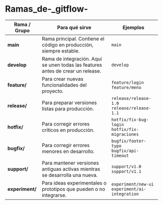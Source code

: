 # Ramas_de-_gitflow-

<table>
  <thead>
    <tr>
      <th><strong>Rama / Grupo</strong></th>
      <th><strong>Para qué sirve</strong></th>
      <th><strong>Ejemplos</strong></th>
    </tr>
  </thead>
  <tbody>
    <tr>
      <td><strong>main</strong></td>
      <td>Rama principal. Contiene el código en producción, siempre estable.</td>
      <td><code>main</code></td>
    </tr>
    <tr>
      <td><strong>develop</strong></td>
      <td>Rama de integración. Aquí se unen todas las features antes de crear un release.</td>
      <td><code>develop</code></td>
    </tr>
    <tr>
      <td><strong>feature/</strong></td>
      <td>Para crear nuevas funcionalidades del proyecto.</td>
      <td><code>feature/login</code><br><code>feature/menu</code></td>
    </tr>
    <tr>
      <td><strong>release/</strong></td>
      <td>Para preparar versiones listas para producción.</td>
      <td><code>release/release-1.0</code><br><code>release/release-1.1</code></td>
    </tr>
    <tr>
      <td><strong>hotfix/</strong></td>
      <td>Para corregir errores críticos en producción.</td>
      <td><code>hotfix/fix-bug-login</code><br><code>hotfix/fix-migraciones</code></td>
    </tr>
    <tr>
      <td><strong>bugfix/</strong></td>
      <td>Para corregir errores menores en desarrollo.</td>
      <td><code>bugfix/footer-typo</code><br><code>bugfix/api-timeout</code></td>
    </tr>
    <tr>
      <td><strong>support/</strong></td>
      <td>Para mantener versiones antiguas activas mientras se desarrolla una nueva.</td>
      <td><code>support/v1.0</code><br><code>support/v1.1</code></td>
    </tr>
    <tr>
      <td><strong>experiment/</strong></td>
      <td>Para ideas experimentales o prototipos que pueden o no integrarse.</td>
      <td><code>experiment/new-ui</code><br><code>experiment/ai-integration</code></td>
    </tr>
  </tbody>
</table>
